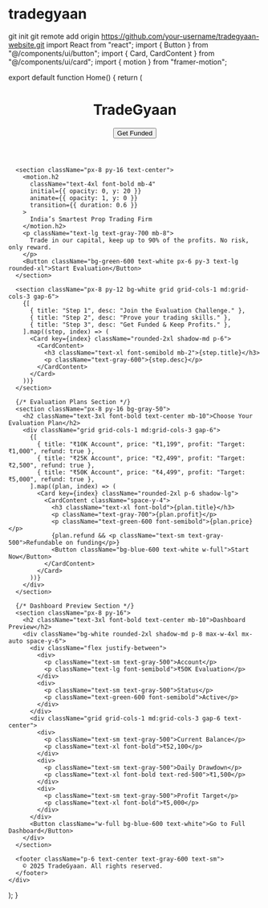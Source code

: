 # tradegyaan
git init
git remote add origin https://github.com/your-username/tradegyaan-website.git
import React from "react";
import { Button } from "@/components/ui/button";
import { Card, CardContent } from "@/components/ui/card";
import { motion } from "framer-motion";

export default function Home() {
  return (
    <div className="min-h-screen bg-gray-100 text-gray-900">
      <header className="bg-white shadow-md p-6 flex justify-between items-center">
        <h1 className="text-2xl font-bold text-blue-600">TradeGyaan</h1>
        <Button className="bg-blue-600 text-white px-4 py-2 rounded-xl shadow">Get Funded</Button>
      </header>

      <section className="px-8 py-16 text-center">
        <motion.h2 
          className="text-4xl font-bold mb-4"
          initial={{ opacity: 0, y: 20 }} 
          animate={{ opacity: 1, y: 0 }} 
          transition={{ duration: 0.6 }}
        >
          India’s Smartest Prop Trading Firm
        </motion.h2>
        <p className="text-lg text-gray-700 mb-8">
          Trade in our capital, keep up to 90% of the profits. No risk, only reward.
        </p>
        <Button className="bg-green-600 text-white px-6 py-3 text-lg rounded-xl">Start Evaluation</Button>
      </section>

      <section className="px-8 py-12 bg-white grid grid-cols-1 md:grid-cols-3 gap-6">
        {[
          { title: "Step 1", desc: "Join the Evaluation Challenge." },
          { title: "Step 2", desc: "Prove your trading skills." },
          { title: "Step 3", desc: "Get Funded & Keep Profits." },
        ].map((step, index) => (
          <Card key={index} className="rounded-2xl shadow-md p-6">
            <CardContent>
              <h3 className="text-xl font-semibold mb-2">{step.title}</h3>
              <p className="text-gray-600">{step.desc}</p>
            </CardContent>
          </Card>
        ))}
      </section>

      {/* Evaluation Plans Section */}
      <section className="px-8 py-16 bg-gray-50">
        <h2 className="text-3xl font-bold text-center mb-10">Choose Your Evaluation Plan</h2>
        <div className="grid grid-cols-1 md:grid-cols-3 gap-6">
          {[
            { title: "₹10K Account", price: "₹1,199", profit: "Target: ₹1,000", refund: true },
            { title: "₹25K Account", price: "₹2,499", profit: "Target: ₹2,500", refund: true },
            { title: "₹50K Account", price: "₹4,499", profit: "Target: ₹5,000", refund: true },
          ].map((plan, index) => (
            <Card key={index} className="rounded-2xl p-6 shadow-lg">
              <CardContent className="space-y-4">
                <h3 className="text-xl font-bold">{plan.title}</h3>
                <p className="text-gray-700">{plan.profit}</p>
                <p className="text-green-600 font-semibold">{plan.price}</p>
                {plan.refund && <p className="text-sm text-gray-500">Refundable on funding</p>}
                <Button className="bg-blue-600 text-white w-full">Start Now</Button>
              </CardContent>
            </Card>
          ))}
        </div>
      </section>

      {/* Dashboard Preview Section */}
      <section className="px-8 py-16">
        <h2 className="text-3xl font-bold text-center mb-10">Dashboard Preview</h2>
        <div className="bg-white rounded-2xl shadow-md p-8 max-w-4xl mx-auto space-y-6">
          <div className="flex justify-between">
            <div>
              <p className="text-sm text-gray-500">Account</p>
              <p className="text-lg font-semibold">₹50K Evaluation</p>
            </div>
            <div>
              <p className="text-sm text-gray-500">Status</p>
              <p className="text-green-600 font-semibold">Active</p>
            </div>
          </div>
          <div className="grid grid-cols-1 md:grid-cols-3 gap-6 text-center">
            <div>
              <p className="text-sm text-gray-500">Current Balance</p>
              <p className="text-xl font-bold">₹52,100</p>
            </div>
            <div>
              <p className="text-sm text-gray-500">Daily Drawdown</p>
              <p className="text-xl font-bold text-red-500">₹1,500</p>
            </div>
            <div>
              <p className="text-sm text-gray-500">Profit Target</p>
              <p className="text-xl font-bold">₹5,000</p>
            </div>
          </div>
          <Button className="w-full bg-blue-600 text-white">Go to Full Dashboard</Button>
        </div>
      </section>

      <footer className="p-6 text-center text-gray-600 text-sm">
        © 2025 TradeGyaan. All rights reserved.
      </footer>
    </div>
  );
}
